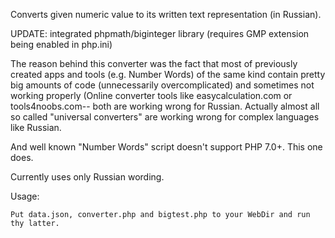 Converts given numeric value to its written text representation (in Russian).

UPDATE: integrated phpmath/biginteger library (requires GMP extension being enabled in php.ini)

The reason behind this converter was the fact that most of previously created apps and tools (e.g. Number Words) of the same kind 
contain pretty big amounts of code (unnecessarily overcomplicated) and sometimes not working properly (Online converter tools like 
easycalculation.com or tools4noobs.com-- both are working wrong for Russian. 
Actually almost all so called "universal converters" are working wrong for complex languages like Russian.

And well known "Number Words" script doesn't support PHP 7.0+. This one does.
 
Currently uses only Russian wording.

Usage:

`Put data.json, converter.php and bigtest.php to your WebDir and run thу latter.`

